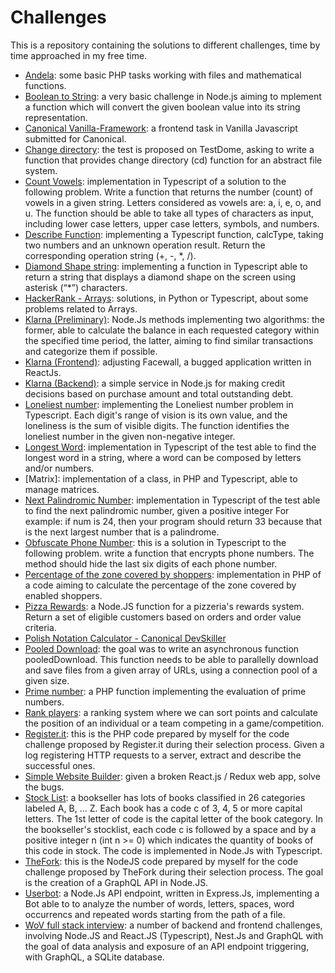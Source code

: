 # Challenges

This is a repository containing the solutions to different challenges, time by time approached in my free time.

- [Andela](andela/README.md): some basic PHP tasks working with files and mathematical functions.
- [Boolean to String](boolean-to-string/README.md): a very basic challenge in Node.js aiming to mplement a function which will convert the given boolean value into its string representation.
- [Canonical Vanilla-Framework](vanilla-canonical/README.md): a frontend task in Vanilla Javascript submitted for Canonical.
- [Change directory](change-directory-abstract-filesystem/README.md): the test is proposed on TestDome, asking to write a function that provides change directory (cd) function for an abstract file system.
- [Count Vowels](count-vowels/README.md): implementation in Typescript of a solution to the following problem. Write a function that returns the number (count) of vowels in a given string. Letters considered as vowels are: a, i, e, o, and u. The function should be able to take all types of characters as input, including lower case letters, upper case letters, symbols, and numbers.
- [Describe Function](describe-function/README.md): implementing a Typescript function, calcType, taking two numbers and an unknown operation result. Return the corresponding operation string (+, -, *, /).
- [Diamond Shape string](diamond-shape/README.md): implementing a function in Typescript able to return a string that displays a diamond shape on the screen using asterisk (“*”) characters.
- [HackerRank - Arrays](hackerrank/arrays/README.md): solutions, in Python or Typescript, about some problems related to Arrays.
- [Klarna (Preliminary)](klarna/README.md): Node.Js methods implementing two algorithms: the former, able to calculate the balance in each requested category within the specified time period, the latter, aiming to find similar transactions and categorize them if possible.
- [Klarna (Frontend)](klarna-frontend/README.md): adjusting Facewall, a bugged application written in ReactJs.
- [Klarna (Backend)](klarna-backend/README.md): a simple service in Node.js for making credit decisions based on purchase amount and total outstanding debt.
- [Loneliest number](loneliest-number/README.md): implementing the Loneliest number problem in Typescript. Each digit's range of vision is its own value, and the loneliness is the sum of visible digits. The function identifies the loneliest number in the given non-negative integer.
- [Longest Word](loneliest-number/README.md): implementation in Typescript of the test able to find the longest word in a string, where a word can be composed by letters and/or numbers.
- [Matrix]: implementation of a class, in PHP and Typescript, able to manage matrices.
- [Next Palindromic Number](next-palindromic-number/README.md): implementation in Typescript of the test able to find the next palindromic number, given a positive integer For example: if num is 24, then your program should return 33 because that is the next largest number that is a palindrome.
- [Obfuscate Phone Number](obfuscate-phone-number/README.md): this is a solution in Typescript to the following problem. write a function that encrypts phone numbers. The method should hide the last six digits of each phone number.
- [Percentage of the zone covered by shoppers](percentage_zone_covered_shoppers/README.md): implementation in PHP of a code aiming to calculate the percentage of the zone covered by enabled shoppers.
- [Pizza Rewards](pizza-rewards/README.md): a Node.JS function for a pizzeria's rewards system. Return a set of eligible customers based on orders and order value criteria.
- [Polish Notation Calculator - Canonical DevSkiller](canonical/README.md)
- [Pooled Download](devskiller-Javascript-parallel-asynchronous-programming/readme.md): the goal was to write an asynchronous function pooledDownload. This function needs to be able to parallelly download and save files from a given array of URLs, using a connection pool of a given size.
- [Prime number](prime-number/README.md): a PHP function implementing the evaluation of prime numbers.
- [Rank players](rank-players/README.md): a ranking system where we can sort points and calculate the position of an individual or a team competing in a game/competition.
- [Register.it](register.it/README.md): this is the PHP code prepared by myself for the code challenge proposed by Register.it during their selection process. Given a log registering HTTP requests to a server, extract and describe the successful ones.
- [Simple Website Builder](devskiller-simple-website-builder/README.md): given a broken React.js / Redux web app, solve the bugs.
- [Stock List](stock-list/README.md): a bookseller has lots of books classified in 26 categories labeled A, B, ... Z. Each book has a code c of 3, 4, 5 or more capital letters. The 1st letter of code is the capital letter of the book category. In the bookseller's stocklist, each code c is followed by a space and by a positive integer n (int n >= 0) which indicates the quantity of books of this code in stock. The code is implemented in Node.Js with Typescript.
- [TheFork](thefork/README.md): this is the NodeJS code prepared by myself for the code challenge proposed by TheFork during their selection process. The goal is the creation of a GraphQL API in Node.JS.
- [Userbot](userbot): a Node.Js API endpoint, written in Express.Js, implementing a Bot able to to analyze the number of words, letters, spaces, word occurrencs and repeated words starting from the path of a file.
- [WoV full stack interview](worldofv-full-stack-interview/README.md): a number of backend and frontend challenges, involving Node.JS and React.JS (Typescript), Nest.Js and GraphQL with the goal of data analysis and exposure of an API endpoint triggering, with GraphQL, a SQLite database. 
